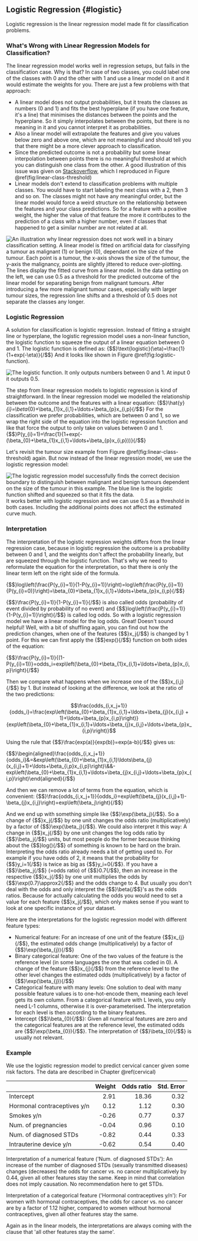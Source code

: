 


## Logistic Regression {#logistic}
Logistic regression is the linear regression model made fit for classification problems.

### What's Wrong with Linear Regression Models for Classification?
The  linear regression model works well in regression setups, but fails in the classification case.
Why is that?
In case of two classes, you could label one of the classes with 0 and the other with 1 and use a linear model on it and it would estimate the weights for you.
There are just a few problems with that approach:

- A linear model does not output probabilities, but it treats the classes as numbers (0 and 1) and fits the best hyperplane (if you have one feature, it's a line) that minimises the distances between the points and the hyperplane.
So it simply interpolates between the points, but there is no meaning in it and you cannot interpret it as probabilities.
- Also a linear model will extrapolate the features and give you values below zero and above one, which are not meaningful and should tell you that there might be a more clever approach to classification.
- Since the predicted outcome is not a probability but some linear interpolation between points there is no meaningful threshold at which you can distinguish one class from the other.
A good illustration of this issue was given on [Stackoverflow](https://stats.stackexchange.com/questions/22381/why-not-approach-classification-through-regression), which I reproduced in Figure \@ref(fig:linear-class-threshold)
- Linear models don't extend to classification problems with multiple classes.
You would have to start labeling the next class with a 2, then 3 and so on.
The classes might not have any meaningful order, but the linear model would force a weird structure on the relationship between the features and your class predictions.
So for a feature with a positive weight, the higher the value of that feature the more it contributes to the prediction of a class with a higher number, even if classes that happened to get a similar number are not related at all.


![An illustration why linear regression does not work well in a binary classification setting. A linear model is fitted on artificial data for classifying a tumour as malignant (1) or benign (0), dependant on the size of the tumour. Each point is a tumour, the x-axis shows the size of the tumour, the y-axis the malignancy, points are slightly jittered to reduce over-plotting. The lines display the fitted curve from a linear model. In the data setting on the left, we can use 0.5 as a threshold for the predicted outcome of the linear model for separating benign from malignant tumours. After introducing a few more malignant tumour cases, especially with larger tumour sizes, the regression line shifts and a threshold of 0.5 does not separate the classes any longer.](images/linear-class-threshold-1.png)


### Logistic Regression
A solution for classification is logistic regression.
Instead of fitting a straight line or hyperplane, the logistic regression model uses a non-linear function, the logistic function to squeeze the output of a linear equation between 0 and 1.
The logistic function is defined as:
{$$}\text{logistic}(\eta)=\frac{1}{1+exp(-\eta)}{/$$}
And it looks like shown in Figure \@ref(fig:logistic-function).

![The logistic function. It only outputs numbers between 0 and 1. At input 0 it outputs 0.5.](images/logistic-function-1.png)

The step from linear regression models to logistic regression is kind of straightforward. In the linear regression model we modelled the relationship between the outcome and the features with a linear equation:
{$$}\hat{y}_{i}=\beta_{0}+\beta_{1}x_{i,1}+\ldots+\beta_{p}x_{i,p}{/$$}
For the classification we prefer probabilities, which are between 0 and 1, so we wrap the right side of the equation into the logistic regression function and like that force the output to only take on values between 0 and 1.
{$$}P(y_{i}=1)=\frac{1}{1+exp(-(\beta_{0}+\beta_{1}x_{i,1}+\ldots+\beta_{p}x_{i,p}))}{/$$}

Let's revisit the tumour size example from Figure \@ref(fig:linear-class-threshold) again.
But now instead of the linear regression model, we use the logistic regression model:

![The logistic regression model successfully finds the correct decision boundary to distinguish between malignant and benign tumours dependent on the size of the tumour in this example. The blue line is the logistic function shifted and squeezed so that it fits the data.](images/logistic-class-threshold-1.png)
It works better with logistic regression and we can use 0.5 as a threshold in both cases. Including the additional points does not affect the estimated curve much.

### Interpretation
The interpretation of the logistic regression weights differs from the linear regression case, because in logistic regression the outcome is a probability between 0 and 1, and the weights don't affect the probability linearly, but are squeezed through the logistic function.
That's why we need to reformulate the equation for the interpretation, so that there is only the linear term left on the right side of the formula.

{$$}log\left(\frac{P(y_{i}=1)}{1-P(y_{i}=1)}\right)=log\left(\frac{P(y_{i}=1)}{P(y_{i}=0)}\right)=\beta_{0}+\beta_{1}x_{i,1}+\ldots+\beta_{p}x_{i,p}{/$$}

{$$}\frac{P(y_{i}=1)}{1-P(y_{i}=1)}{/$$} is also called odds (probability of event divided by probability of no event) and {$$}log\left(\frac{P(y_{i}=1)}{1-P(y_{i}=1)}\right){/$$} is called log odds.
So with a logistic regression model we have a linear model for the log odds.
Great!
Doesn't sound helpful!
Well, with a bit of shuffling again, you can find out how the prediction changes, when one of the features {$$}x_j{/$$} is changed by 1 point.
For this we can first apply the {$$}exp(){/$$} function on both sides of the equation:

{$$}\frac{P(y_{i}=1)}{(1-P(y_{i}=1))}=odds_i=exp\left(\beta_{0}+\beta_{1}x_{i,1}+\ldots+\beta_{p}x_{i,p}\right){/$$}

Then we compare what happens when we increase one of the {$$}x_{i,j}{/$$} by 1.
But instead of looking at the difference, we look at the ratio of the two predictions:

$$\frac{odds_{i,x_j+1}}{odds_i}=\frac{exp\left(\beta_{0}+\beta_{1}x_{i,1}+\ldots+\beta_{j}(x_{i,j} + 1)+\ldots+\beta_{p}x_{i,p}\right)}{exp\left(\beta_{0}+\beta_{1}x_{i,1}+\ldots+\beta_{j}x_{i,j}+\ldots+\beta_{p}x_{i,p}\right)}$$

Using the rule that {$$}\frac{exp(a)}{exp(b)}=exp(a-b){/$$} gives us:

{$$}\begin{aligned}\frac{odds_{i,x_j+1}}{odds_i}&=&exp\left(\beta_{0}+\beta_{1}x_{i,1}\ldots\beta_{j}(x_{i,j}+1)+\ldots+\beta_{i,p}x_{i,p}\right)\\&&-exp\left(\beta_{0}+\beta_{1}x_{i,1}+\ldots+\beta_{j}x_{i,j}+\ldots+\beta_{p}x_{i,p}\right)\end{aligned}{/$$}

And then we can remove a lot of terms from the equation, which is convenient:
{$$}\frac{odds_{i,x_j+1}}{odds_i}=exp\left(\beta_{j}(x_{i,j}+1)-\beta_{j}x_{i,j}\right)=exp\left(\beta_j\right){/$$}

And we end up with something simple like {$$}\exp(\beta_j){/$$}.
So a change of {$$}x_j{/$$} by one unit changes the odds ratio (multiplicatively) by a factor of {$$}\exp(\beta_j){/$$}.
We could also interpret it this way:
A change in {$$}x_j{/$$} by one unit changes the log odds ratio by {$$}\beta_j{/$$} units, but most people do the former because thinking about the {$$}log(){/$$} of something is known to be hard on the brain.
Interpreting the odds ratio already needs a bit of getting used to.
For example if you have odds of 2, it means that the probability for {$$}y_i=1{/$$} is twice as big as {$$}y_i=0{/$$}.
If you have a {$$}\beta_j{/$$} (=odds ratio) of {$$}0.7{/$$}, then an increase in the respective {$$}x_j{/$$} by one unit multiplies the odds by {$$}\exp(0.7)\approx2{/$$} and the odds change to 4.
But usually you don't deal with the odds and only interpret the {$$}\beta{/$$}'s as the odds ratios.
Because for actually calculating the odds you would need to set a value for each feature {$$}x_j{/$$}, which only makes sense if you want to look at one specific instance of your dataset.

Here are the interpretations for the logistic regression model with different feature types:

- Numerical feature: For an increase of one unit of the feature {$$}x_{j}{/$$}, the estimated odds change (multiplicatively) by a factor of {$$}\exp(\beta_{j}){/$$}
- Binary categorical feature: One of the two values of the feature is the reference level (in some languages the one that was coded in 0).
A change of the feature {$$}x_{j}{/$$} from the reference level to the other level changes the estimated odds (multiplicatively) by a factor of {$$}\exp(\beta_{j}){/$$}
- Categorical feature with many levels: One solution to deal with many possible feature values is to one-hot-encode them, meaning each level gets its own column.
From a categorical feature with L levels, you only need L-1 columns, otherwise it is over-parameterised. The interpretation for each level is then according to the binary features.
- Intercept {$$}\beta_{0}{/$$}: Given all numerical features are zero and the categorical features are at the reference level, the estimated odds are {$$}\exp(\beta_{0}){/$$}.
The interpretation of {$$}\beta_{0}{/$$} is usually not relevant.

### Example
We use the logistic regression model to predict cervical cancer given some risk factors.
The data are described in Chapter \@ref(cervical)

|                            | Weight| Odds ratio| Std. Error|
|:---------------------------|------:|----------:|----------:|
|Intercept                   |   2.91|      18.36|       0.32|
|Hormonal contraceptives y/n |   0.12|       1.12|       0.30|
|Smokes y/n                  |  -0.26|       0.77|       0.37|
|Num. of pregnancies         |  -0.04|       0.96|       0.10|
|Num. of diagnosed STDs      |  -0.82|       0.44|       0.33|
|Intrauterine device y/n     |  -0.62|       0.54|       0.40|

Interpretation of a numerical feature ('Num. of diagnosed STDs'):
An increase of the number of diagnosed STDs (sexually transmitted diseases) changes (decreases) the odds for cancer vs. no cancer multiplicatively by 0.44, given all other features stay the same.
Keep in mind that correlation does not imply causation.
No recommendation here to get STDs.

Interpretation of a categorical feature ('Hormonal contraceptives y/n'):
For women with hormonal contraceptives, the odds for cancer vs. no cancer are by a factor of 1.12 higher, compared to women without hormonal contraceptives, given all other features stay the same.

Again as in the linear models, the interpretations are always coming with the clause that 'all other features stay the same'.
